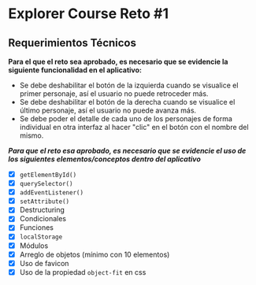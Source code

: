 # Explorer Course Reto #1

## Requerimientos Técnicos
**Para el que el reto sea aprobado, es necesario que se evidencie la siguiente funcionalidad en el aplicativo:**
- Se debe deshabilitar el botón de la izquierda cuando se visualice el primer personaje, así el usuario no puede retroceder más.
- Se debe deshabilitar el botón de la derecha cuando se visualice el último personaje, así el usuario no puede avanza más.
- Se debe poder el detalle de cada uno de los personajes de forma individual en otra interfaz al hacer "clic" en el botón con el nombre del mismo.
  
***Para que el reto esa aprobado, es necesario que se evidencie el uso de los siguientes elementos/conceptos dentro del aplicativo***
- [x] `getElementById()`
- [x] `querySelector()`
- [x] `addEventListener()`
- [x] `setAttribute()`
- [x] Destructuring
- [x] Condicionales
- [x] Funciones
- [x] `localStorage`
- [x] Módulos
- [x] Arreglo de objetos (mínimo con 10 elementos)
- [x] Uso de favicon
- [x] Uso de la propiedad `object-fit` en css
